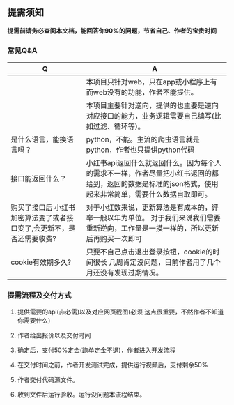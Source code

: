 ## 提需须知

**提需前请务必查阅本文档，能回答你90%的问题，节省自己、作者的宝贵时间**

### 常见Q&A

| Q   | A   |
| --- | --- |
|     | 本项目只针对web，只在app或小程序上有而web没有的功能，作者不能提供。 |
|     | 本项目主要针对逆向，提供的也主要是逆向对应接口的能力，业务逻辑需要自己编写(比如过滤、循环等)。 |
| 是什么语言，能换语言吗？ | python，不能。主流的爬虫语言就是python，作者也只提供python代码 |
| 接口能返回什么？ | 小红书api返回什么就返回什么。因为每个人的需求不一样，作者尽量把小红书返回的都给到，返回的数据是标准的json格式，使用起来非常简单，需要什么数据自取即可。 |
| 购买了接口后 小红书加密算法变了或者接口变了,会更新不，是否还需要收费? | 对于小红数来说，更新算法是有成本的，评率一般以年为单位。 对于我们来说我们需要重新逆向，工作量是一摸一样的，所以更新后再购买一次即可 |
| cookie有效期多久? | 只要不自己点击退出登录按钮，cookie的时间很长 几周肯定没问题，目前作者用了几个月还没有发现过期情况。 |


### 提需流程及交付方式

1. 提供需要的api(非必需)以及对应网页截图(必须 这点很重要，不然作者不知道你需要什么)
  
2. 作者给出报价以及交付时间
  
3. 确定后，支付50%定金(跑单定金不退)，作者进入开发流程
  
4. 在交付时间之前，作者开发测试完成，提供运行视频后，支付剩余50%
  
5. 作者交付代码源文件。
  
6. 收到文件后运行验收。运行没问题本流程结束。
